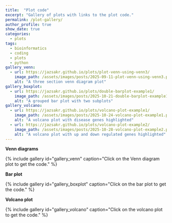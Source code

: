 ```yaml
---
title:  "Plot code" 
excerpt: "Gallery of plots with links to the plot code."
permalink: /plot-gallery/
author_profile: true
show_date: true
categories:
  - plots
tags:
  - bioinformatics
  - coding
  - plots
  - python
gallery_venn:
  - url: https://jazsakr.github.io/plots/plot-venn-using-venn3/
    image_path: /assets/images/posts/2025-09-11-plot-venn-using-venn3.png
    alt: "A three section venn diagram plot"
gallery_boxplot:
  - url: https://jazsakr.github.io/plots/double-barplot-example1/
    image_path: /assets/images/posts/2025-10-21-double-barplot-example1.png
    alt: "A grouped bar plot with two subplots"
gallery_volcano:
  - url: https://jazsakr.github.io/plots/volcano-plot-example1/
    image_path: /assets/images/posts/2025-10-24-volcano-plot-example1.png
    alt: "A volcano plot with disease genes highlighted"
  - url: https://jazsakr.github.io/plots/volcano-plot-example2/
    image_path: /assets/images/posts/2025-10-28-volcano-plot-example2.png
    alt: "A volcano plot with up and down regulated genes highlighted"
---
```


**Venn diagrams**

{% include gallery id="gallery_venn" caption="Click on the Venn diagram plot to get the code." %}


**Bar plot**

{% include gallery id="gallery_boxplot" caption="Click on the bar plot to get the code." %}


**Volcano plot**

{% include gallery id="gallery_volcano" caption="Click on the volcano plot to get the code." %}